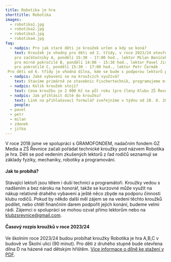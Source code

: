 ```yaml
---
title: Robotika je hra
shorttitle: Robotika
images:
  - robotika1.jpg
  - robotika2.jpg
  - robotika3.jpg
  - robotika4.jpg
faq:
  - nadpis: Pro jak staré děti je kroužek určen a kdy se koná?
    text: Kroužek je vhodný pro děti od 2. třídy, v roce 2023/24 otevřeme celkem 3 kroužky:
    pro začátečníky A, pondělí 15:30 - 17:00 hod., lektor Milan Beníček
    pro mírně pokročilé B, pondělí 14:00 - 15:30 hod., lektor Pavel Jisl
    pro pokročilé C, pondělí 15:30 - 17:00 hod., lektor Petr Čermák
 Pro děti od 6. třídy je vhodná dílna, kde se bude s podporou lektorů pracovat na vlastních projektech. Dílna bude fungovat v prostorách areálu Národní házené v Řevnicích, Sportovní 981 a otevřená bude každé pondělí od 14:00 do 17:00 hod.
  - nadpis: Jaké vybavení se na kroužcích využívá?
    text: Stavíme primárně ze stavebnic Fischertechnik, programujeme micro:bity a občas taky hrajeme Minecraft Education.
  - nadpis: Kolik kroužek stojí?
    text: Cena kroužku je 2 000 Kč na půl roku (pro členy Klubu ZŠ Řevnice, pro nečleny je cena 2 500 Kč). Získané finance využíváme na nákup vybavení a další náklady spojené s kroužkem.  
  - nadpis: Jak přihlásit dítě do kroužku?
    text: Link na přihlašovací formulář zveřejníme v týdnu od 28. 8. 2023.
    people:
  - pavel
  - petr
  - milan
  - zdenek
  - jitka
---
```

V roce 2018 jsme ve spolupráci s GRAMOFONDEM, nadačním fondem GZ Media a ZŠ Řevnice začali pořádat technické kroužky pod názvem Robotika je hra. Děti se pod vedením zkušených lektorů z řad rodičů seznamují se základy fyziky, mechaniky, robotiky a programování. 

<!--vice-->

#### Jak to probíhá?

Stávající lektoři jsou tělem i duší technici a programátoři. Kroužky vedou s nadšením a bez nároku na honorář, takže se kurzovné může využít na nákup relativně drahého vybavení a ještě něco zbyde na podporu činnosti klubu rodičů. Pokud by někdo další měl zájem se na vedení těchto kroužků podílet, nebo chtěl finančním darem podpořit jejich konání, budeme velmi rádi. Zájemci o spolupráci se mohou ozvat přímo lektorům nebo na [klubzsrevnice@gmail.com](mailto:klubzsrevnice@gmail.com).

<!--vice-->

#### Časový rozpis kroužků v roce 2023/24

Ve školním roce 2023/24 budou probíhat kroužky Robotika je hra A,B,C v budově ve Školní ulici (90 minut). Pro děti z druhého stupně bude otevřena dílna D na házené nad dětským hřištěm. [Více informace o dílně ke stažení v PDF](/docs/dilna.pdf).
